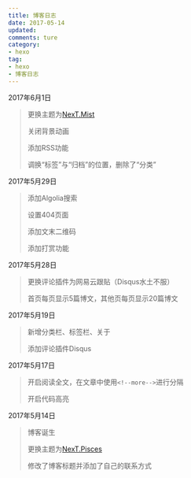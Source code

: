 ```yaml
---
title: 博客日志
date: 2017-05-14
updated: 
comments: ture
category:
- hexo
tag:
- hexo
- 博客日志
---
```

2017年6月1日

> 更换主题为[NexT.Mist](https://github.com/iissnan/hexo-theme-next)
>
> 关闭背景动画
>
> 添加RSS功能
>
> 调换“标签”与“归档”的位置，删除了“分类”

2017年5月29日

> 添加Algolia搜索
>
> 设置404页面
>
> 添加文末二维码
>
> 添加打赏功能

2017年5月28日

> 更换评论插件为网易云跟贴（Disqus水土不服）
>
> 首页每页显示5篇博文，其他页每页显示20篇博文

2017年5月19日

> 新增分类栏、标签栏、关于
>
> 添加评论插件Disqus

2017年5月17日

> 开启阅读全文，在文章中使用`<!--more-->`进行分隔
>
> 开启代码高亮

2017年5月14日

> 博客诞生
>
> 更换主题为[NexT.Pisces](https://github.com/iissnan/hexo-theme-next)
>
> 修改了博客标题并添加了自己的联系方式